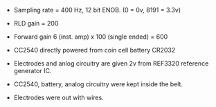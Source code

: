 - Sampling rate = 400 Hz, 12 bit ENOB. (0 = 0v, 8191 = 3.3v)
- RLD gain = 200
- Forward gain 6 (inst. amp) x 100 (single ended) = 600

- CC2540 directly powered from coin cell battery CR2032
- Electrodes and anlog circuitry are given 2v from REF3320 reference generator IC.

- CC2540, battery, analog circuitry were kept inside the belt.
- Electrodes were out with wires.
